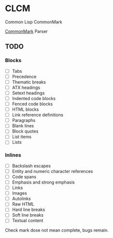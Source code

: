 # CLCM

Common Lisp CommonMark

[CommonMark](https://commonmark.org/) Parser

## TODO

### Blocks

- [ ] Tabs
- [ ] Precedence
- [ ] Thematic breaks
- [ ] ATX headings
- [ ] Setext headings
- [ ] Indented code blocks
- [ ] Fenced code blocks
- [ ] HTML blocks
- [ ] Link reference definitions
- [ ] Paragraphs
- [ ] Blank lines
- [ ] Block quotes
- [ ] List items
- [ ] Lists

### Inlines

- [ ] Backslash escapes
- [ ] Entity and numeric character references
- [ ] Code spans
- [ ] Emphasis and strong emphasis
- [ ] Links
- [ ] Images
- [ ] Autolinks
- [ ] Raw HTML
- [ ] Hard line breaks
- [ ] Soft line breaks
- [ ] Textual content

Check mark dose not mean complete, bugs remain.
